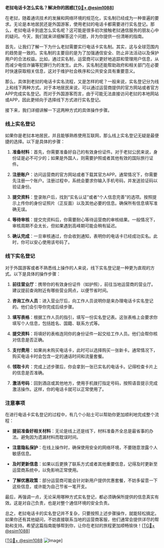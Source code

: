 **老挝电话卡怎么实名？解决你的困惑[[TG💪+ @esim1088](https://t.me/s/esim1088)]**

在老挝，随着通讯技术的发展和网络环境的规范化，实名制已经成为一种普遍的要求。无论是本地居民还是外国游客，使用老挝的电话卡都需要进行实名登记。那么，老挝电话卡到底怎么实名呢？这可能是很多初次接触老挝通信服务的朋友心中的疑问。今天，我们就来详细解答这个问题，并为你提供一份清晰的指南。

首先，让我们了解一下为什么老挝需要实行电话卡实名制。其实，这与全球范围内的趋势是一致的。实名制的主要目的是为了加强通信安全、防止非法活动以及保护用户的合法权益。比如，通过实名制，运营商可以更好地追踪和管理用户信息，从而减少电信诈骗等犯罪行为的发生。此外，实名制还能帮助政府和相关部门在必要时快速获取相关信息，这对于维护社会秩序和公共安全具有重要意义。

那么，具体到老挝的电话卡实名流程，又是怎样的呢？一般来说，实名登记分为线上和线下两种方式。对于本地居民来说，可以通过运营商提供的官方网站或者官方APP完成实名登记。而对于外国游客而言，由于可能无法直接访问老挝的本地网站或APP，因此更倾向于选择线下方式进行实名登记。

接下来，我们详细讲解一下这两种方式的具体操作步骤。

### 线上实名登记

如果你是老挝本地居民，并且能够熟练使用互联网，那么线上实名登记无疑是最便捷的选择。以下是具体的步骤：

1. **准备材料**：首先，你需要准备好自己的有效身份证件。对于老挝公民来说，身份证是必不可少的；如果是外国人，则需要护照或者其他有效的国际旅行证件。
   
2. **注册账户**：访问运营商的官方网站或者下载其官方APP。通常情况下，你需要先注册一个账户。注册过程中，系统会要求你输入手机号码，并发送验证码以验证身份。

3. **提交资料**：登录账户后，找到“实名认证”或者“个人信息完善”的选项。按照提示上传你的身份证照片（正反面）以及其他必要的信息。确保所有信息填写准确无误。

4. **等待审核**：提交完资料后，你需要耐心等待运营商的审核结果。一般情况下，审核周期不会太长，但如果遇到高峰期可能会稍有延迟。

5. **确认完成**：一旦审核通过，你会收到通知，表明你的电话卡已经成功实名。此时，你可以安心使用该号码了。

### 线下实名登记

对于外国游客或者不熟悉线上操作的人来说，线下实名登记是一种更为直观的方式。以下是具体的操作步骤：

1. **前往营业厅**：携带你的有效身份证件（如护照），前往当地运营商的营业厅。建议提前查询附近有哪些营业网点，以便节省时间。

2. **咨询工作人员**：进入营业厅后，向工作人员说明你是来办理电话卡实名登记的。他们会引导你完成后续步骤。

3. **填写表格**：根据工作人员的指引，填写一份实名登记表。这张表格上会要求你填写个人信息，包括姓名、国籍、联系方式等。

4. **提交资料**：将填好的表格连同你的身份证件一起交给工作人员。他们会帮你核对信息是否正确。

5. **支付费用**：如果尚未购买电话卡，此时可以选择购买一张新卡。通常情况下，购买电话卡时会包含一定的通话时间和流量套餐。

6. **领取卡片**：完成上述步骤后，你会拿到一张已实名的电话卡。记得检查卡片上的信息是否准确。

7. **激活号码**：回到酒店或其他地方，使用手机拨打指定号码，按照语音提示完成激活操作。这样，你的电话卡就可以正常使用了。

### 注意事项

在进行电话卡实名登记的过程中，有几个小贴士可以帮助你更加顺利地完成整个流程：

- **提前准备好相关材料**：无论是线上还是线下，材料准备齐全总是最省事的办法。避免因为遗漏材料而耽误时间。
  
- **注意隐私保护**：在线上操作时，确保使用安全的网络环境，不要随意泄露个人敏感信息。

- **及时更新信息**：如果以后更换了联系方式或者其他重要信息，记得及时更新至运营商系统中，以免影响正常使用。

- **了解优惠政策**：部分运营商可能会针对新用户提供优惠套餐，不妨多留意一下这些信息，或许能为自己节省一笔开支。

最后，再强调一点，无论采用哪种方式实名登记，都必须确保所提供的信息真实有效。这是对自己负责，也是对整个通信环境的安全负责。

总之，老挝电话卡的实名登记并不复杂，只要按照上述步骤操作，就能轻松搞定。如果你还有其他疑问，不妨直接联系当地的运营商客服，他们通常会提供详尽的帮助和支持。希望这篇指南能够帮到你，让你在老挝的旅程更加顺畅愉快！[[TG💪+ @esim1088](https://t.me/s/esim1088)]

[[TG💪+ @esim1088](https://t.me/s/esim1088) ![Image](https://i.postimg.cc/4NQfJmqS/Snipaste-2025-05-13-00-14-12.png)]